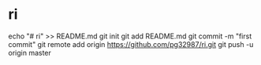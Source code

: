 # ri
echo "# ri" >> README.md
git init
git add README.md
git commit -m "first commit"
git remote add origin https://github.com/pg32987/ri.git
git push -u origin master
